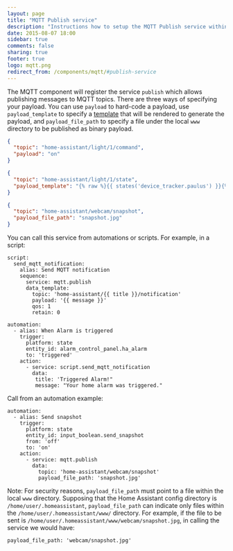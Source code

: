```yaml
---
layout: page
title: "MQTT Publish service"
description: "Instructions how to setup the MQTT Publish service within Home Assistant."
date: 2015-08-07 18:00
sidebar: true
comments: false
sharing: true
footer: true
logo: mqtt.png
redirect_from: /components/mqtt/#publish-service
---
```


The MQTT component will register the service `publish` which allows publishing messages to MQTT topics. There are three ways of specifying your payload. You can use `payload` to hard-code a payload, use `payload_template` to specify a [template](/topics/templating/) that will be rendered to generate the payload, and `payload_file_path` to specify a file under the local `www` directory to be published as binary payload.

```json
{
  "topic": "home-assistant/light/1/command",
  "payload": "on"
}
```

```json
{
  "topic": "home-assistant/light/1/state",
  "payload_template": "{% raw %}{{ states('device_tracker.paulus') }}{% endraw %}"
}
```

```json
{
  "topic": "home-assistant/webcam/snapshot",
  "payload_file_path": "snapshot.jpg"
}
```

You can call this service from automations or scripts. For example, in a script:

```
script:
  send_mqtt_notification:
    alias: Send MQTT notification
    sequence:
      service: mqtt.publish
      data_template:
        topic: 'home-assistant/{{ title }}/notification'
        payload: '{{ message }}'
        qos: 1
        retain: 0

automation:
  - alias: When Alarm is triggered
    trigger:
      platform: state
      entity_id: alarm_control_panel.ha_alarm
      to: 'triggered'
    action:
      - service: script.send_mqtt_notification
        data:
         title: 'Triggered Alarm!"
         message: "Your home alarm was triggered."
```

Call from an automation example:
```
automation:
  - alias: Send snapshot
    trigger:
      platform: state
      entity_id: input_boolean.send_snapshot
      from: 'off'
      to: 'on'
    action:
      - service: mqtt.publish
        data:
          topic: 'home-assistant/webcam/snapshot'
          payload_file_path: 'snapshot.jpg'
```

Note: For security reasons, `payload_file_path` must point to a file within the local `www` directory. Supposing that the Home Assistant config directory is `/home/user/.homeassistant`, `payload_file_path` can indicate only files within the `/home/user/.homeassistant/www/` directory. For example, if the file to be sent is `/home/user/.homeassistant/www/webcam/snapshot.jpg`, in calling the service we would have:
```
payload_file_path: 'webcam/snapshot.jpg'
```

